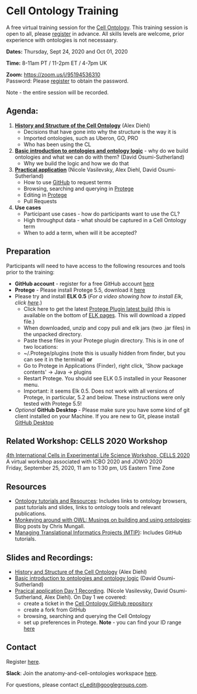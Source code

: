 # Cell Ontology Training

A free virtual training session for the [Cell Ontology](https://github.com/obophenotype/cell-ontology). This training session is open to all, please [register](https://docs.google.com/forms/d/e/1FAIpQLSdQud9QmKylV-6quqhWe6xIQxMu542qKqny3vOZRI9-XLreGA/viewform) in advance. All skills levels are welcome, prior experience with ontologies is not necessaary.

**Dates:**
Thursday, Sept 24, 2020 and Oct 01, 2020

**Time:**
8-11am PT / 11-2pm ET / 4-7pm UK

**Zoom:**
https://zoom.us/j/95194536310  
Password: Please [register](https://docs.google.com/forms/d/e/1FAIpQLSdQud9QmKylV-6quqhWe6xIQxMu542qKqny3vOZRI9-XLreGA/viewform) to obtain the password. 

Note - the entire session will be recorded.

## Agenda:

1. **[History and Structure of the Cell Ontology](https://drive.google.com/file/d/13Jxj36KLh5uQoD-vcIcZQnxZYzTWuWlX/view)** (Alex Diehl)
    - Decisions that have gone into why the structure is the way it is
    - Imported ontologies, such as Uberon, GO, PRO
    - Who has been using the CL
2.  **[Basic introduction to ontologies and ontology logic](https://docs.google.com/presentation/d/11WeCHCeGYSPEO7hUYFTdPivptxX4ajj5pVHDm24j4JA/edit?usp=sharing)** - why do we build ontologies and what we can do with them? (David Osumi-Sutherland)
    - Why we build the logic and how we do that
3. **[Practical application](https://docs.google.com/document/d/1owDKQjZG4MDrhQDAU9zjFjcxk9M0WAtXjsx38hR3T4w/edit?usp=sharing)** (Nicole Vasilevsky, Alex Diehl, David Osumi-Sutherland)
    - How to use [GitHub](https://github.com/obophenotype/cell-ontology/issues/) to request terms
    - Browsing, searching and querying in [Protege](https://protege.stanford.edu/)
    - Editing in [Protege](https://protege.stanford.edu/)
    - Pull Requests
    <!-- - Cell Ontology Practical Training materials are [here}(https://docs.google.com/document/d/1owDKQjZG4MDrhQDAU9zjFjcxk9M0WAtXjsx38hR3T4w/edit) -->
4. **Use cases**
    - Participant use cases - how do participants want to use the CL?
    - High throughput data - what should be captured in a Cell Ontology term
    - When to add a term, when will it be accepted?
    
## Preparation

Participants will need to have access to the following resources and tools prior to the training:
- **GitHub account** - register for a free GitHub account [here](https://github.com/join?ref_cta=Sign+up&ref_loc=header+logged+out&ref_page=%2F&source=header-home)
- **Protege** - Please install Protege 5.5, download it [here](https://protege.stanford.edu/)
- Please try and install **ELK 0.5** (_For a video showing how to install Elk, click [here](https://www.dropbox.com/s/n3td2n48xmwd3mj/Install_ELK_0.5.mov?dl=0)._) 
  - Click here to get the latest [Protege Plugin latest build](https://oss.sonatype.org/service/local/artifact/maven/content?r=snapshots&g=org.semanticweb.elk&a=elk-distribution-protege&e=zip&v=LATEST) (this is available on the bottom of [ELK pages](https://github.com/liveontologies/elk-reasoner/wiki/GettingElk). This will download a zipped file.)
  - When downloaded, unzip and copy puli and elk jars (two .jar files) in the unpacked directory.
  -  Paste these files in your Protege plugin directory. This is in one of two locations:
    - ~/.Protege/plugins (note this is usually hidden from finder, but you can see it in the terminal) **or**
    - Go to Protege in Applications (Finder), right click, 'Show package contents' -> Java -> plugins
  - Restart Protege. You should see ELK 0.5 installed in your Reasoner menu. 
  - Important: it seems Elk 0.5. Does not work with all versions of Protege, in particular, 5.2 and below. These instructions were only tested with Protege 5.5!
- _Optional_ **GitHub Desktop** - Please make sure you have some kind of git client installed on your Machine. If you are new to Git, please install [GitHub Desktop](https://desktop.github.com/)

## Related Workshop: CELLS 2020 Workshop

[4th International Cells in Experimental Life Science Workshop, CELLS 2020](https://sites.google.com/view/cells-2020-workshop/home)   
A virtual workshop associated with ICBO 2020 and JOWO 2020  
Friday, September 25, 2020, 11 am to 1:30 pm, US Eastern Time Zone  

## Resources

- [Ontology tutorials and Resources](https://tislab.org/ontologyResources.html): Includes links to ontology browsers, past tutorials and slides, links to ontology tools and relevant publications.
- [Monkeying around with OWL: Musings on building and using ontologies](https://douroucouli.wordpress.com/): Blog posts by Chris Mungall.
- [Managing Translational Informatics Projects (MTIP)](https://data2health.github.io/mtip-tutorial): Includes GitHub tutorials.

## Slides and Recordings:
- [History and Structure of the Cell Ontology](https://drive.google.com/file/d/13Jxj36KLh5uQoD-vcIcZQnxZYzTWuWlX/view) (Alex Diehl)
- [Basic introduction to ontologies and ontology logic](https://docs.google.com/presentation/d/11WeCHCeGYSPEO7hUYFTdPivptxX4ajj5pVHDm24j4JA/edit?usp=sharing) (David Osumi-Sutherland)
- [Pracical application Day 1 Recording](https://www.dropbox.com/s/355bgyzr03gpqrk/CellOntologyTraining_Day1_PracticalApplication_2020-09-24.mp4?dl=0). (Nicole Vasilevsky, David Osumi-Sutherland, Alex Diehl). On Day 1 we covered:
    - create a ticket in the [Cell Ontology GitHub repository](https://github.com/obophenotype/cell-ontology/issues)
    - create a fork from GitHub
    - browsing, searching and querying the Cell Ontology
    - set up preferences in Protege. **Note** - you can find your ID range [here](https://github.com/obophenotype/cell-ontology/blob/master/src/ontology/cl-idranges.owl)

## Contact

Register [here](https://docs.google.com/forms/d/e/1FAIpQLSdQud9QmKylV-6quqhWe6xIQxMu542qKqny3vOZRI9-XLreGA/viewform).

**Slack**: Join the anatomy-and-cell-ontologies workspace [here](https://join.slack.com/t/anatomy-and-cell-onto/shared_invite/zt-h8mtt4s3-d4gymfzyflYJUE_K_IGnpw).

For questions, please contact cl_edit@googlegroups.com.


